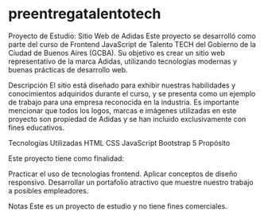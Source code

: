 ﻿# preentregatalentotech
Proyecto de Estudio: Sitio Web de Adidas
Este proyecto se desarrolló como parte del curso de Frontend JavaScript de Talento TECH del Gobierno de la Ciudad de Buenos Aires (GCBA). 
Su objetivo es crear un sitio web representativo de la marca Adidas, utilizando tecnologías modernas y buenas prácticas de
desarrollo web.

Descripción
El sitio está diseñado para exhibir nuestras habilidades y conocimientos adquiridos durante el curso, y se presenta como 
un ejemplo de trabajo para una empresa reconocida en la industria. Es importante mencionar que todos los logos, marcas
e imágenes utilizadas en este proyecto son propiedad de Adidas y se han incluido exclusivamente con fines educativos.

Tecnologías Utilizadas
HTML
CSS
JavaScript
Bootstrap 5
Propósito

Este proyecto tiene como finalidad:

Practicar el uso de tecnologías frontend.
Aplicar conceptos de diseño responsivo.
Desarrollar un portafolio atractivo que muestre nuestro trabajo a posibles empleadores.

Notas
Este es un proyecto de estudio y no tiene fines comerciales.
